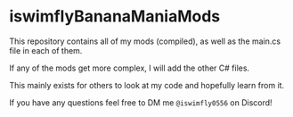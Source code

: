 # iswimflyBananaManiaMods

This repository contains all of my mods (compiled), as well as the main.cs file in each of them.

If any of the mods get more complex, I will add the other C# files.

This mainly exists for others to look at my code and hopefully learn from it.

If you have any questions feel free to DM me `@iswimfly0556` on Discord!
